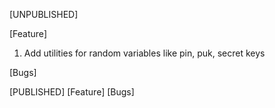 
[UNPUBLISHED]

[Feature]
1. Add utilities for random variables like pin, puk, secret keys


[Bugs]



[PUBLISHED]
[Feature]
[Bugs]
